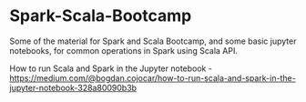 # Spark-Scala-Bootcamp
Some of the material for Spark and Scala Bootcamp, and some basic jupyter notebooks, for common operations in Spark using Scala API.

How to run Scala and Spark in the Jupyter notebook - https://medium.com/@bogdan.cojocar/how-to-run-scala-and-spark-in-the-jupyter-notebook-328a80090b3b
